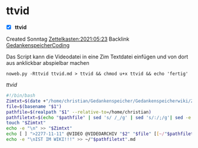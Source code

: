 # ttvid

- [X] **ttvid**

Created Sonntag [Zettelkasten:2021:05:23]()
Backlink [GedankenspeicherCoding](../GedankenspeicherCoding.md)

Das Script kann die Videodatei in eine Zim Textdatei einfügen und von dort aus anklickbar abspielbar machen

  ``noweb.py -Rttvid ttvid.md > ttvid && chmod u+x ttvid && echo 'fertig'``

*ttvid*
```bash
#!/bin/bash
Zimtxt=$(date +"/home/christian/Gedankenspeicher/Gedankenspeicherwiki/Zettelkasten/%Y/%m/%d.md" -r "$1")
file=$(basename "$1")
pathfile=$(realpath "$1" --relative-to=/home/christian)
pathfiletxt=$(echo "$pathfile" | sed 's/ /_/g' | sed 's/:/;/g'| sed -e "s/'/_/g" | sed 's/\"//g' )
touch "$Zimtxt"
echo -e "\n" >> "$Zimtxt"
echo [ ] ">2277-11-11" @VIDEO @VIDEOARCHIV "$2" "$file" [[~/"$pathfiletxt".md]] ";" [[~/"$pathfile"]] >> "$Zimtxt"
echo -e "\nIST IM WIKI!!!" >> ~/"$pathfiletxt".md
```

